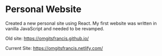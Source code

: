 # Personal Website
Created a new personal site using React. My first website was written in vanilla JavaScript and needed to be revamped.

Old site: https://omgitsfrancis.github.io/

Current Site: https://omgitsfrancis.netlify.com/
